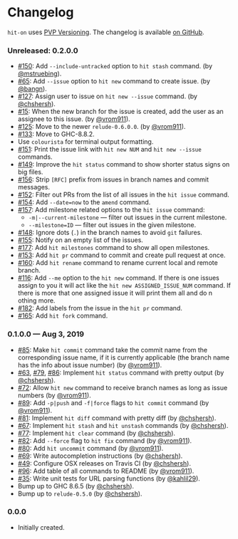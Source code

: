 # Changelog

`hit-on` uses [PVP Versioning][1].
The changelog is available [on GitHub][2].

### Unreleased: 0.2.0.0

* [#150](https://github.com/kowainik/hit-on/issues/150):
  Add `--include-untracked` option to `hit stash` command.
  (by [@mstruebing](https://github.com/mstruebing)).
* [#65](https://github.com/kowainik/hit-on/issues/55):
  Add `--issue` option to `hit new` command to create issue.
  (by [@bangn](https://github.com/bangn)).
* [#127](https://github.com/kowainik/hit-on/issues/127):
  Assign user to issue on `hit new --issue` command.
  (by [@chshersh](https://github.com/chshersh)).
* [#15](https://github.com/kowainik/hit-on/issues/15):
  When the new branch for the issue is created, add the user as an assignee to
  this issue.
  (by [@vrom911](https://github.com/vrom911)).
* [#125](https://github.com/kowainik/hit-on/pull/125):
  Move to the newer `relude-0.6.0.0`.
  (by [@vrom911](https://github.com/vrom911)).
* [#133](https://github.com/kowainik/hit-on/pull/133):
  Move to GHC-8.8.2.
* Use `colourista` for terminal output formatting.
* [#151](https://github.com/kowainik/hit-on/issues/151):
  Print the issue link with `hit new NUM` and `hit new --issue` commands.
* [#149](https://github.com/kowainik/hit-on/issues/149):
  Improve the `hit status` command to show shorter status signs on big files.
* [#156](https://github.com/kowainik/hit-on/issues/156):
  Strip `[RFC]` prefix from issues in branch names and commit messages.
* [#152](https://github.com/kowainik/hit-on/issues/152):
  Filter out PRs from the list of all issues in the `hit issue` command.
* [#154](https://github.com/kowainik/hit-on/issues/154):
  Add `--date=now` to the `amend` command.
* [#157](https://github.com/kowainik/hit-on/issues/157):
  Add milestone related options to the `hit issue` command:
   * `-m|--current-milestone` — filter out issues in the current milestone.
   * `--milestone=ID` — filter out issues in the given milestone.
* [#148](https://github.com/kowainik/hit-on/issues/148):
  Ignore dots (`.`) in the branch names to avoid `git` failures.
* [#155](https://github.com/kowainik/hit-on/issues/155):
  Notify on an empty list of the issues.
* [#177](https://github.com/kowainik/hit-on/issues/177):
  Add `hit milestones` command to show all open milestones.
* [#153](https://github.com/kowainik/hit-on/issues/153):
  Add `hit pr` command to commit and create pull request at once.
* [#160](https://github.com/kowainik/hit-on/issues/160):
  Add `hit rename` command to rename current local and remote branch.
* [#116](https://github.com/kowainik/hit-on/issues/116):
  Add `--me` option to the `hit new` command.
  If there is one issues assign to you it will act like the
  `hit new ASSIGNED_ISSUE_NUM` command. If there is more that one assigned issue
  it will print them all and do n othing more.
* [#182](https://github.com/kowainik/hit-on/issues/182):
  Add labels from the issue in the `hit pr` command.
* [#165](https://github.com/kowainik/hit-on/issues/165):
  Add `hit fork` command.

### 0.1.0.0 — Aug 3, 2019

* [#85](https://github.com/kowainik/hit-on/issues/85):
  Make `hit commit` command take the commit name from the corresponding issue
  name, if it is currently applicable (the branch name has the info about issue
  number)
  (by [@vrom911](https://github.com/vrom911)).
* [#63](https://github.com/kowainik/hit-on/issues/63),
  [#79](https://github.com/kowainik/hit-on/issues/79),
  [#86](https://github.com/kowainik/hit-on/issues/86):
  Implement `hit status` command with pretty output
  (by [@chshersh](https://github.com/chshersh)).
* [#72](https://github.com/kowainik/hit-on/issues/72):
  Allow `hit new` command to receive branch names as long as issue numbers
  (by [@vrom911](https://github.com/vrom911)).
* [#89](https://github.com/kowainik/hit-on/issues/89):
  Add `-p|push` and `-f|force` flags to `hit commit` command
  (by [@vrom911](https://github.com/vrom911)).
* [#81](https://github.com/kowainik/hit-on/issues/81):
  Implement `hit diff` command with pretty diff
  (by [@chshersh](https://github.com/chshersh)).
* [#67](https://github.com/kowainik/hit-on/issues/67):
  Implement `hit stash` and `hit unstash` commands
  (by [@chshersh](https://github.com/chshersh)).
* [#77](https://github.com/kowainik/hit-on/issues/77):
  Implement `hit clear` command
  (by [@chshersh](https://github.com/chshersh)).
* [#82](https://github.com/kowainik/hit-on/issues/82):
  Add `--force` flag to `hit fix` command
  (by [@vrom911](https://github.com/vrom911)).
* [#80](https://github.com/kowainik/hit-on/issues/80):
  Add `hit uncommit` command
  (by [@vrom911](https://github.com/vrom911)).
* [#69](https://github.com/kowainik/hit-on/issues/69):
  Write autocompletion instructions
  (by [@chshersh](https://github.com/chshersh)).
* [#49](https://github.com/kowainik/hit-on/issues/49):
  Configure OSX releases on Travis CI
  (by [@chshersh](https://github.com/chshersh)).
* [#96](https://github.com/kowainik/hit-on/issues/96):
  Add table of all commands to README
  (by [@vrom911](https://github.com/vrom911)).
* [#35](https://github.com/kowainik/hit-on/issues/35):
  Write unit tests for URL parsing functions
  (by [@kahlil29](https://github.com/kahlil29)).
* Bump up to GHC 8.6.5
  (by [@chshersh](https://github.com/chshersh)).
* Bump up to `relude-0.5.0`
  (by [@chshersh](https://github.com/chshersh)).

### 0.0.0

* Initially created.

[1]: https://pvp.haskell.org
[2]: https://github.com/kowainik/hit-on/releases
